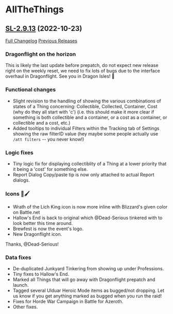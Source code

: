 # AllTheThings

## [SL-2.9.13](https://github.com/DFortun81/AllTheThings/tree/SL-2.9.13) (2022-10-23)
[Full Changelog](https://github.com/DFortun81/AllTheThings/compare/SL-2.9.12...SL-2.9.13) [Previous Releases](https://github.com/DFortun81/AllTheThings/releases)


### Dragonflight on the horizon

This is likely the last update before prepatch, do not expect new release right on the weekly reset, we need to fix lots of bugs due to the interface overhaul in Dragonflight. See you in Dragon Isles! 🐉

### Functional changes

- Slight revision to the handling of showing the various combinations of states of a Thing concerning: Collectible, Collected, Container, Cost (why do they all start with 'c') (i.e. this should make it more clear if something is both collectible and a container, or a cost as a container, or collectible and a cost, etc.)
- Added tooltips to individual Filters within the Tracking tab of Settings showing the raw filterID value (hey maybe some people actually use `/att filters` -- you never know!)


### Logic fixes

- Tiny logic fix for displaying collectiblity of a Thing at a lower priority that it being a 'cost' for something else.
- Report Dialog Copy/paste tip is now only attached to actual Report dialogs.


### Icons 🎨🖌

- Wrath of the Lich King icon is now more inline with Blizzard's given color on Battle.net
- Hallow's End is back to original which @Dead-Serious tinkered with to look better this time around.
- Brewfest is now the event's logo.
- New Dragonflight icon.

Thanks, @Dead-Serious!

### Data fixes

- De-duplicated Junkyard Tinkering from showing up under Professions.
- Tiny fixes to Hallow's End.
- Marked all Things that will go away with Dragonflight prepatch and launch.
- Tagged several Ulduar Heroic Mode items as bugged/not dropping. Let us know if you get anything marked as bugged when you run the raid!
- Fixes for Horde War Campaign in Battle for Azeroth.
- Other fixes.
